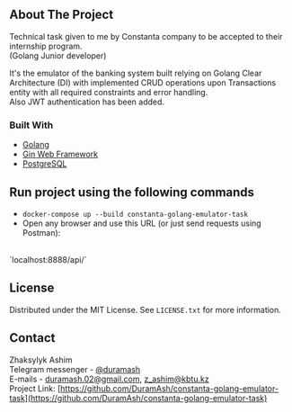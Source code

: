 ## About The Project
Technical task given to me by Constanta company to be accepted to their internship program.
<br>
(Golang Junior developer)

It's the emulator of the banking system built relying on Golang Clear Architecture (DI) with implemented CRUD operations upon Transactions entity with all required constraints and error handling.
<br>
Also JWT authentication has been added.

### Built With
* [Golang](https://go.dev/)
* [Gin Web Framework](https://gin-gonic.com/)
* [PostgreSQL](https://www.postgresql.org/)

## Run project using the following commands
* `docker-compose up --build constanta-golang-emulator-task`
* Open any browser and use this URL (or just send requests using Postman):
<br>
`localhost:8888/api/`

## License
Distributed under the MIT License. See `LICENSE.txt` for more information.

## Contact
Zhaksylyk Ashim
<br>
Telegram messenger - [@duramash](https://t.me/duramash)
<br>
E-mails - duramash.02@gmail.com, z_ashim@kbtu.kz
<br>
Project Link: [https://github.com/DuramAsh/constanta-golang-emulator-task](https://github.com/DuramAsh/constanta-golang-emulator-task)